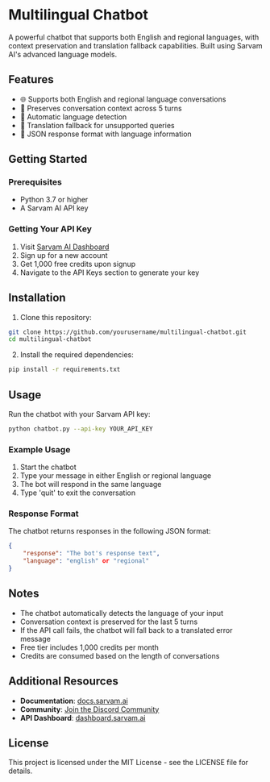 # Multilingual Chatbot

A powerful chatbot that supports both English and regional languages, with context preservation and translation fallback capabilities. Built using Sarvam AI's advanced language models.

## Features

- 🌐 Supports both English and regional language conversations
- 🔄 Preserves conversation context across 5 turns
- 🎯 Automatic language detection
- 🔄 Translation fallback for unsupported queries
- 📝 JSON response format with language information

## Getting Started

### Prerequisites

- Python 3.7 or higher
- A Sarvam AI API key

### Getting Your API Key

1. Visit [Sarvam AI Dashboard](https://dashboard.sarvam.ai/)
2. Sign up for a new account
3. Get 1,000 free credits upon signup
4. Navigate to the API Keys section to generate your key

## Installation

1. Clone this repository:

```bash
git clone https://github.com/yourusername/multilingual-chatbot.git
cd multilingual-chatbot
```

2. Install the required dependencies:

```bash
pip install -r requirements.txt
```

## Usage

Run the chatbot with your Sarvam API key:

```bash
python chatbot.py --api-key YOUR_API_KEY
```

### Example Usage

1. Start the chatbot
2. Type your message in either English or regional language
3. The bot will respond in the same language
4. Type 'quit' to exit the conversation

### Response Format

The chatbot returns responses in the following JSON format:

```json
{
    "response": "The bot's response text",
    "language": "english" or "regional"
}
```

## Notes

- The chatbot automatically detects the language of your input
- Conversation context is preserved for the last 5 turns
- If the API call fails, the chatbot will fall back to a translated error message
- Free tier includes 1,000 credits per month
- Credits are consumed based on the length of conversations

## Additional Resources

- **Documentation**: [docs.sarvam.ai](https://docs.sarvam.ai/)
- **Community**: [Join the Discord Community](https://discord.gg/hTuVuPNF)
- **API Dashboard**: [dashboard.sarvam.ai](https://dashboard.sarvam.ai/)

## License

This project is licensed under the MIT License - see the LICENSE file for details.
